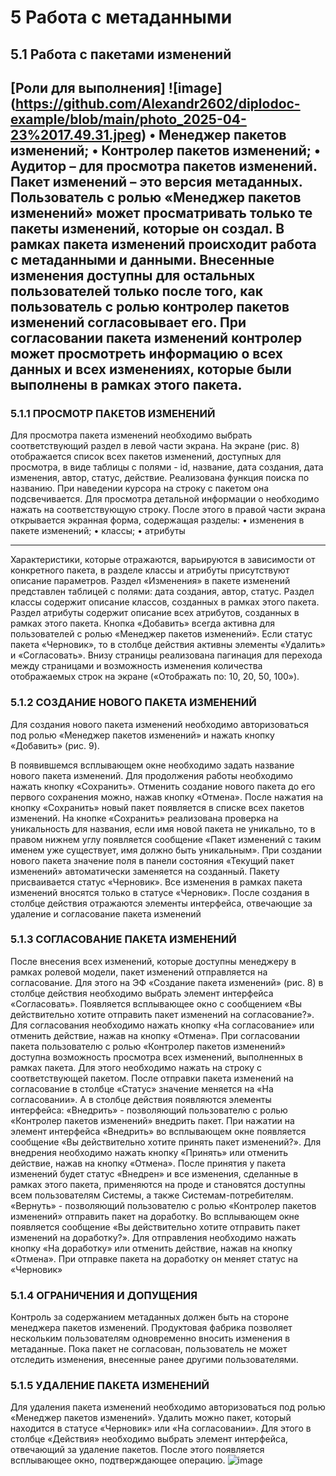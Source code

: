 # 5	Работа с метаданными 
## 5.1	Работа с пакетами изменений
[Роли для выполнения]
![image] (https://github.com/Alexandr2602/diplodoc-example/blob/main/photo_2025-04-23%2017.49.31.jpeg)
•	Менеджер пакетов изменений;
•	Контролер пакетов изменений;
•	Аудитор – для просмотра пакетов изменений.
Пакет изменений – это версия метаданных. Пользователь с ролью «Менеджер пакетов изменений» может просматривать только те пакеты изменений, которые он создал. В рамках пакета изменений происходит работа с метаданными и данными. Внесенные изменения доступны для остальных пользователей только после того, как пользователь с ролью контролер пакетов изменений согласовывает его. При согласовании пакета изменений контролер может просмотреть информацию о всех данных и всех изменениях, которые были выполнены в рамках этого пакета. 
---
### 5.1.1	ПРОСМОТР ПАКЕТОВ ИЗМЕНЕНИЙ
Для просмотра пакета изменений необходимо выбрать соответствующий раздел в левой части экрана. На экране (рис. 8) отображается список всех пакетов изменений, доступных для просмотра, в виде таблицы с полями - id, название, дата создания, дата изменения, автор, статус, действие. Реализована функция поиска по названию. При наведении курсора на строку с пакетом она подсвечивается. Для просмотра детальной информации о необходимо нажать на соответствующую строку. После этого в правой части экрана открывается экранная форма, содержащая разделы: 
•	изменения в пакете изменений;
•	классы;
•	атрибуты


***
Характеристики, которые отражаются, варьируются в зависимости от конкретного пакета, в разделе классы и атрибуты присутствуют описание параметров.
Раздел «Изменения» в пакете изменений представлен таблицей с полями: дата создания, автор, статус. Раздел классы содержит описание классов, созданных в рамках этого пакета. Раздел атрибуты содержит описание всех атрибутов, созданных в рамках этого пакета. 
Кнопка «Добавить» всегда активна для пользователей с ролью «Менеджер пакетов изменений». Если статус пакета «Черновик», то в столбце действия активны элементы «Удалить» и «Согласовать».
Внизу страницы реализована пагинация для перехода между страницами и возможность изменения количества отображаемых строк на экране («Отображать по: 10, 20, 50, 100»).

### 5.1.2	СОЗДАНИЕ НОВОГО ПАКЕТА ИЗМЕНЕНИЙ
Для создания нового пакета изменений необходимо авторизоваться под ролью «Менеджер пакетов изменений» и нажать кнопку «Добавить» (рис. 9).

В появившемся всплывающем окне необходимо задать название нового пакета изменений. Для продолжения работы необходимо нажать кнопку «Сохранить». Отменить создание нового пакета до его первого сохранения можно, нажав кнопку «Отмена». 
После нажатия на кнопку «Сохранить» новый пакет появляется в списке всех пакетов изменений. На кнопке «Сохранить» реализована проверка на уникальность для названия, если имя новой пакета не уникально, то в правом нижнем углу появляется сообщение «Пакет изменений с таким именем уже существует, имя должно быть уникальным». При создании нового пакета значение поля в панели состояния «Текущий пакет изменений» автоматически заменяется на созданный.
Пакету присваивается статус «Черновик». Все изменения в рамках пакета изменений вносятся только в статусе «Черновик». После создания в столбце действия отражаются элементы интерфейса, отвечающие за удаление и согласование пакета изменений

### 5.1.3	СОГЛАСОВАНИЕ ПАКЕТА ИЗМЕНЕНИЙ
После внесения всех изменений, которые доступны менеджеру в рамках ролевой модели, пакет изменений отправляется на согласование. Для этого на ЭФ «Создание пакета изменений» (рис. 8) в столбце действия необходимо выбрать элемент интерфейса «Согласовать». Появляется всплывающее окно с сообщением «Вы действительно хотите отправить пакет изменений на согласование?». Для согласования необходимо нажать кнопку «На согласование» или отменить действие, нажав на кнопку «Отмена». 
При согласовании пакета пользователю с ролью «Контролер пакетов изменений» доступна возможность просмотра всех изменений, выполненных в рамках пакета. Для этого необходимо нажать на строку с соответствующей пакетом. 
После отправки пакета изменений на согласование в столбце «Статус» значение меняется на «На согласовании». А в столбце действия появляются элементы интерфейса:
«Внедрить» - позволяющий пользователю с ролью «Контролер пакетов изменений» внедрить пакет. При нажатии на элемент интерфейса «Внедрить» во всплывающем окне появляется сообщение «Вы действительно хотите принять пакет изменений?». Для внедрения необходимо нажать кнопку «Принять» или отменить действие, нажав на кнопку «Отмена». После принятия у пакета изменений будет статус «Внедрен» и все изменения, сделанные в рамках этого пакета, применяются на проде и становятся доступны всем пользователям Системы, а также Системам-потребителям.
«Вернуть» - позволяющий пользователю с ролью «Контролер пакетов изменений» отправить пакет на доработку. Во всплывающем окне появляется сообщение «Вы действительно хотите отправить пакет изменений на доработку?». Для отправления необходимо нажать кнопку «На доработку» или отменить действие, нажав на кнопку «Отмена». При отправке пакета на доработку он меняет статус на «Черновик»

### 5.1.4	ОГРАНИЧЕНИЯ И ДОПУЩЕНИЯ
Контроль за содержанием метаданных должен быть на стороне менеджера пакетов изменений. Продуктовая фабрика позволяет нескольким пользователям одновременно вносить изменения в метаданные. Пока пакет не согласован, пользователь не может отследить изменения, внесенные ранее другими пользователями. 

### 5.1.5	УДАЛЕНИЕ ПАКЕТА ИЗМЕНЕНИЙ
Для удаления пакета изменений необходимо авторизоваться под ролью «Менеджер пакетов изменений». Удалить можно пакет, который находится в статусе «Черновик» или «На согласовании». Для этого в столбце «Действия» необходимо выбрать элемент интерфейса, отвечающий за удаление пакетов. После этого появляется всплывающее окно, подтверждающее операцию.
![image](https://github.com/user-attachments/assets/b5389c13-c47c-4c70-a87e-35e89a75f4b4)
